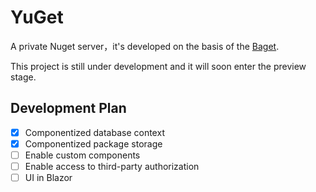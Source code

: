 # YuGet

A private Nuget server，it's developed on the basis of the [Baget](https://github.com/loic-sharma/BaGet).

This project is still under development and it will soon enter the preview stage.

## Development Plan 

- [x] Componentized database context
- [x] Componentized package storage
- [ ] Enable custom components
- [ ] Enable access to third-party authorization 
- [ ] UI in Blazor
